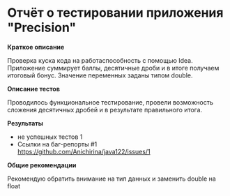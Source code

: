 # Отчёт о тестировании приложения "Precision" #

**Краткое описание**

Проверка куска кода на работаспособность с помощью Idea. Приложение суммирует баллы, десятичные дроби и в итоге получаем итоговый бонус. Значение переменных заданы типом double. 

**Описание тестов**

Проводилось функциональное тестирование, провели возможность сложения десятичных дробей и в результате правильного итога.

**Результаты**

- не успешных тестов 1
- Ссылки на баг-репорты #1 https://github.com/Anichirina/java122/issues/1

**Общие рекомендации**

Рекомендую обратить внимание на тип данных и заменить double на float